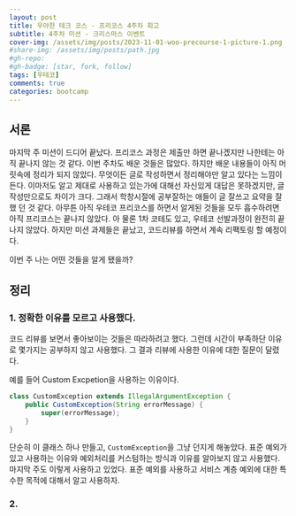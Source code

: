 ```yaml
---
layout: post
title: 우아한 테크 코스 - 프리코스 4주차 회고
subtitle: 4주차 미션 - 크리스마스 이벤트
cover-img: /assets/img/posts/2023-11-01-woo-precourse-1-picture-1.png
#share-img: /assets/img/posts/path.jpg
#gh-repo:
#gh-badge: [star, fork, follow]
tags: [우테코]
comments: true
categories: bootcamp
---
```


## 서론
마지막 주 미션이 드디어 끝났다. 프리코스 과정은 제출만 하면 끝나겠지만 나한테는 아직 끝나지 않는 것 같다.
이번 주차도 배운 것들은 많았다. 하지만 배운 내용들이 아직 머릿속에 정리가 되지 않았다. 무엇이든 글로 작성하면서 정리해야만 알고 있다는 느낌이 든다.
이마저도 알고 제대로 사용하고 있는가에 대해선 자신있게 대답은 못하겠지만, 글 작성만으로도 차이가 크다. 그래서 학창시절에 공부잘하는 애들이 글 잘쓰고 요약을 잘했 던 것 같다.
아무튼 아직 우테코 프리코스를 하면서 알게된 것들을 모두 흡수하려면 아직 프리코스는 끝나지 않았다. 
아 물론 1차 코테도 있고, 우테코 선발과정이 완전히 끝나지 않았다. 하지만 미션 과제들은 끝났고, 코드리뷰를 하면서 계속 리팩토링 할 예정이다.  

이번 주 나는 어떤 것들을 알게 됐을까?

## 정리
### 1. 정확한 이유를 모르고 사용했다.
코드 리뷰를 보면서 좋아보이는 것들은 따라하려고 했다. 그런데 시간이 부족하단 이유로 몇가지는 공부하지 않고 사용했다.
그 결과 리뷰에 사용한 이유에 대한 질문이 달렸다.

예를 들어 Custom Excpetion을 사용하는 이유이다.
```java
class CustomException extends IllegalArgumentException {
    public CustomException(String errorMessage) {
        super(errorMessage);
    }
}
```
단순히 이 클래스 하나 만들고, `CustomException`을 그냥 던지게 해놓았다. 표준 예외가 있고 사용하는 이유와 예외처리를 커스텀하는 방식과 이유를 알아보지 않고 사용했다.
마지막 주도 이렇게 사용하고 있었다. 표준 예외를 사용하고 서비스 계층 예외에 대한 특수한 목적에 대해서 알고 사용하자.

### 2. 



